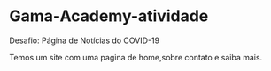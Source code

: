 # Gama-Academy-atividade
 Desafio: Página de Notícias do COVID-19
 
 Temos um site com uma pagina de home,sobre contato e saiba mais.
